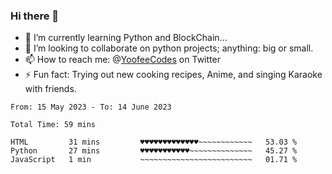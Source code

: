 ### Hi there 👋

<!--
**Sara-Pak/Sara-Pak** is a ✨ _special_ ✨ repository because its `README.md` (this file) appears on your GitHub profile.

Here are some ideas to get you started:
- 🤔 I’m looking for help with ...
- 💬 Ask me about ...
- 😄 Pronouns: ...


- 🔭 I’m currently working on getting certified in Google's IT Automation with Python and doing #100daysofcode in Python. 
-->
- 🌱 I’m currently learning Python and BlockChain...
- 👯 I’m looking to collaborate on python projects; anything: big or small.
- 📫 How to reach me: @[YoofeeCodes](https://twitter.com/YoofeeCodes) on Twitter
- ⚡ Fun fact: Trying out new cooking recipes, Anime, and singing Karaoke with friends.


<!--START_SECTION:waka-->

```text
From: 15 May 2023 - To: 14 June 2023

Total Time: 59 mins

HTML         31 mins         ♥♥♥♥♥♥♥♥♥♥♥♥♥~~~~~~~~~~~~   53.03 %
Python       27 mins         ♥♥♥♥♥♥♥♥♥♥♥~~~~~~~~~~~~~~   45.27 %
JavaScript   1 min           ~~~~~~~~~~~~~~~~~~~~~~~~~   01.71 %
```

<!--END_SECTION:waka-->
